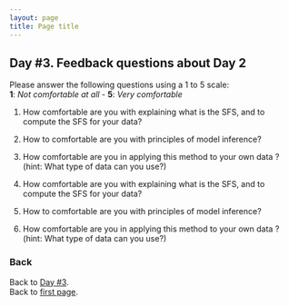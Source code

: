 ```yaml
---
layout: page
title: Page title
---
```


## Day #3. Feedback questions about Day 2

Please answer the following questions using a 1 to 5 scale:  
**1**: *Not comfortable at all* - **5**: *Very comfortable*

1. How comfortable are you with explaining what is the SFS, and to compute the SFS for your data?

2. How to comfortable are you with principles of model inference?

3. How comfortable are you in applying this method to your own data ?  
(hint: What type of data can you use?)

4. How comfortable are you with explaining what is the SFS, and to compute the SFS for your data?

5. How to comfortable are you with principles of model inference?

6. How comfortable are you in applying this method to your own data ?  
(hint: What type of data can you use?)

### Back

Back to [Day #3](./Day3_DemogInf2.md).  
Back to [first page](https://gtpb.github.io/COURSE/).
